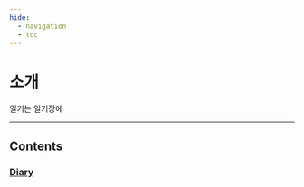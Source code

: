 ```yaml
---
hide:
  - navigation
  - toc
---
```

# 소개

일기는 일기장에

---

## Contents

### [Diary](/fromitive-diary/diary)
